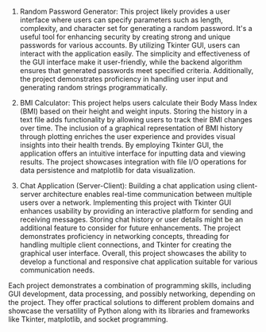 1. Random Password Generator:
   This project likely provides a user interface where users can specify parameters such as length, complexity, and character set for generating a random password. It's a useful tool for enhancing security by creating strong and unique passwords for various accounts. By utilizing Tkinter GUI, users can interact with the application easily. The simplicity and effectiveness of the GUI interface make it user-friendly, while the backend algorithm ensures that generated passwords meet specified criteria. Additionally, the project demonstrates proficiency in handling user input and generating random strings programmatically.

2. BMI Calculator:
   This project helps users calculate their Body Mass Index (BMI) based on their height and weight inputs. Storing the history in a text file adds functionality by allowing users to track their BMI changes over time. The inclusion of a graphical representation of BMI history through plotting enriches the user experience and provides visual insights into their health trends. By employing Tkinter GUI, the application offers an intuitive interface for inputting data and viewing results. The project showcases integration with file I/O operations for data persistence and matplotlib for data visualization.

3. Chat Application (Server-Client):
   Building a chat application using client-server architecture enables real-time communication between multiple users over a network. Implementing this project with Tkinter GUI enhances usability by providing an interactive platform for sending and receiving messages. Storing chat history or user details might be an additional feature to consider for future enhancements. The project demonstrates proficiency in networking concepts, threading for handling multiple client connections, and Tkinter for creating the graphical user interface. Overall, this project showcases the ability to develop a functional and responsive chat application suitable for various communication needs.

Each project demonstrates a combination of programming skills, including GUI development, data processing, and possibly networking, depending on the project. They offer practical solutions to different problem domains and showcase the versatility of Python along with its libraries and frameworks like Tkinter, matplotlib, and socket programming.
